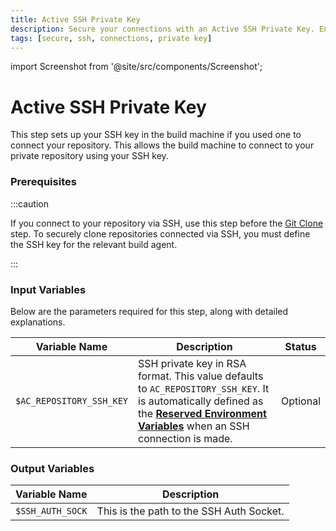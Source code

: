 ```yaml
---
title: Active SSH Private Key
description: Secure your connections with an Active SSH Private Key. Enhance security and manage your remote operations smoothly and safely.
tags: [secure, ssh, connections, private key]
---
```


import Screenshot from '@site/src/components/Screenshot';

# Active SSH Private Key

This step sets up your SSH key in the build machine if you used one to connect your repository. This allows the build machine to connect to your private repository using your SSH key.

### Prerequisites

:::caution

If you connect to your repository via SSH, use this step before the [Git Clone](/workflows/common-workflow-steps/git-clone) step. To securely clone repositories connected via SSH, you must define the SSH key for the relevant build agent.

<Screenshot url='https://cdn.appcircle.io/docs/assets/BE3151-sshOrder.png' />

:::

### Input Variables

Below are the parameters required for this step, along with detailed explanations.

<Screenshot url='https://cdn.appcircle.io/docs/assets/BE3151-sshInput.png' />

| Variable Name            | Description                                                                                                                                                                                                                                             | Status   |
| ------------------------ | ------------------------------------------------------------------------------------------------------------------------------------------------------------------------------------------------------------------------------------------------------- | -------- |
| `$AC_REPOSITORY_SSH_KEY` | SSH private key in RSA format. This value defaults to `AC_REPOSITORY_SSH_KEY`. It is automatically defined as the [**Reserved Environment Variables**](/environment-variables/appcircle-specific-environment-variables) when an SSH connection is made. | Optional |

### Output Variables

| Variable Name    | Description                              |
| ---------------- | ---------------------------------------- |
| `$SSH_AUTH_SOCK` | This is the path to the SSH Auth Socket. |
